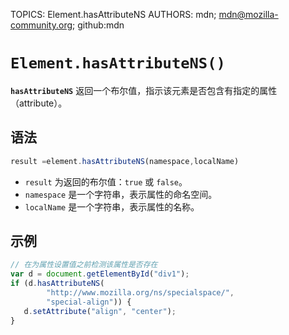 TOPICS: Element.hasAttributeNS
AUTHORS: mdn; mdn@mozilla-community.org; github:mdn

# `Element.hasAttributeNS()`

**`hasAttributeNS`** 返回一个布尔值，指示该元素是否包含有指定的属性（attribute）。

## 语法

```javascript
result =element.hasAttributeNS(namespace,localName)
```

- `result` 为返回的布尔值：`true` 或 `false`。
- `namespace` 是一个字符串，表示属性的命名空间。
- `localName` 是一个字符串，表示属性的名称。

## 示例

```javascript
// 在为属性设置值之前检测该属性是否存在
var d = document.getElementById("div1");
if (d.hasAttributeNS(
        "http://www.mozilla.org/ns/specialspace/",
        "special-align")) {
   d.setAttribute("align", "center");
}
```
